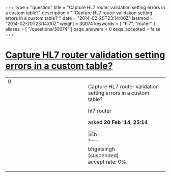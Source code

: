+++
type = "question"
title = "Capture HL7 router validation setting errors in a custom table?"
description = '''Capture HL7 router validation setting errors in a custom table?'''
date = "2014-02-20T23:14:00Z"
lastmod = "2014-02-20T23:14:00Z"
weight = 30074
keywords = [ "hl7", "router" ]
aliases = [ "/questions/30074" ]
osqa_answers = 0
osqa_accepted = false
+++

<div class="headNormal">

# [Capture HL7 router validation setting errors in a custom table?](/questions/30074/capture-hl7-router-validation-setting-errors-in-a-custom-table)

</div>

<div id="main-body">

<div id="askform">

<table id="question-table" style="width:100%;"><colgroup><col style="width: 50%" /><col style="width: 50%" /></colgroup><tbody><tr class="odd"><td style="width: 30px; vertical-align: top"><div class="vote-buttons"><span id="post-30074-upvote" class="ajax-command post-vote up" rel="nofollow" title="I like this post (click again to cancel)"> </span><div id="post-30074-score" class="post-score" title="current number of votes">0</div><span id="post-30074-downvote" class="ajax-command post-vote down" rel="nofollow" title="I dont like this post (click again to cancel)"> </span> <span id="favorite-mark" class="ajax-command favorite-mark" rel="nofollow" title="mark/unmark this question as favorite (click again to cancel)"> </span><div id="favorite-count" class="favorite-count"></div></div></td><td><div id="item-right"><div class="question-body"><p>Capture HL7 router validation setting errors in a custom table?</p></div><div id="question-tags" class="tags-container tags"><span class="post-tag tag-link-hl7" rel="tag" title="see questions tagged &#39;hl7&#39;">hl7</span> <span class="post-tag tag-link-router" rel="tag" title="see questions tagged &#39;router&#39;">router</span></div><div id="question-controls" class="post-controls"></div><div class="post-update-info-container"><div class="post-update-info post-update-info-user"><p>asked <strong>20 Feb '14, 23:14</strong></p><img src="https://secure.gravatar.com/avatar/6446ee50f12377c768b5a3a99454da48?s=32&amp;d=identicon&amp;r=g" class="gravatar" width="32" height="32" alt="bhgetsingh&#39;s gravatar image" /><p><span class="suspended-user">bhgetsingh</span><br />
(suspended)<br />
<span class="accept_rate" title="Rate of the user&#39;s accepted answers">accept rate:</span> <span title="bhgetsingh has no accepted answers">0%</span></p></div></div><div id="comments-container-30074" class="comments-container"></div><div id="comment-tools-30074" class="comment-tools"></div><div class="clear"></div><div id="comment-30074-form-container" class="comment-form-container"></div><div class="clear"></div></div></td></tr></tbody></table>

</div>

</div>

